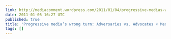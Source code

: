 ```yaml
---
link: http://mediacomment.wordpress.com/2011/01/04/progressive-medias-wrong-turn-adversaries-vs-advocates/
date: 2011-01-05 16:27 UTC
published: true
title: 'Progressive media’s wrong turn: Adversaries vs. Advocates « Media Comment'
tags: []
---
```



